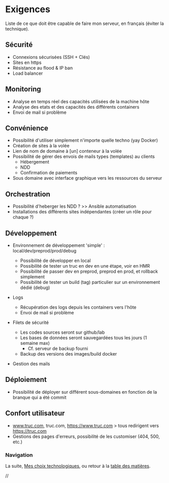 # Exigences

Liste de ce que doit être capable de faire mon serveur, en français (éviter la technique).



## Sécurité

- Connexions sécurisées (SSH + Clés)
- Sites en https
- Résistance au flood & IP ban
- Load balancer



## Monitoring

- Analyse en temps réel des capacités utilisées de la machine hôte
- Analyse des etats et des capacités des différents containers
- Envoi de mail si problème



## Convénience

- Possibilité d'utiliser simplement n'importe quelle techno (yay Docker)
- Création de sites à la volée
- Lien de nom de domaine à [un] conteneur à la volée
- Possibilité de gérer des envois de mails types (templates) au clients
	- Hébergement
	- NDD
	- Confirmation de paiements
- Sous domaine avec interface graphique vers les ressources du serveur



## Orchestration

- Possibilité d'heberger les NDD ? >> Ansible automatisation
- Installations des différents sites indépendantes (créer un rôle pour chaque ?)



## Développement

- Environnement de développement 'simple' : local/dev/preprod/prod/debug
	- Possibilité de développer en local
	- Possibilité de tester un truc en dev en une étape, voir en HMR
	- Possibilité de passer dev en preprod, preprod en prod, et rollback simplement
	- Possibilité de tester un build (tag) particulier sur un environnement dédié (debug)
	
- Logs
	- Récupération des logs depuis les containers vers l'hôte
	- Envoi de mail si problème
	
- Filets de sécurité
	- Les codes sources seront sur github/lab
	- Les bases de données seront sauvegardées tous les jours (1 semaine max)
		- Cf. serveur de backup fourni
	- Backup des versions des images/build docker

- Gestion des mails



## Déploiement

- Possibilité de déployer sur différent sous-domaines en fonction de la branque qui a été commit



## Confort utilisateur

- www.truc.com, truc.com, https://www.truc.com > tous redirigent vers https://truc.com
- Gestions des pages d'erreurs, possibilité de les customiser (404, 500, etc.)




### Navigation

La suite, [Mes choix technologiques](/docs/10-Choix-technologiques.md), ou retour à la [table des matières](https://github.com/youpiwaza/notes-serveur).






































//